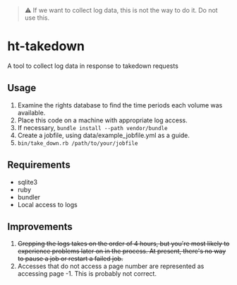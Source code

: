 > :warning: If we want to collect log data, this is not the way to do it. Do not use this.

# ht-takedown
A tool to collect log data in response to takedown requests

## Usage

1. Examine the rights database to find the time periods each volume was available.
2. Place this code on a machine with appropriate log access.
3. If necessary, ```bundle install --path vendor/bundle```
3. Create a jobfile, using data/example_jobfile.yml as a guide.
4. ```bin/take_down.rb /path/to/your/jobfile```

## Requirements

* sqlite3
* ruby
* bundler
* Local access to logs

## Improvements

1. ~~Grepping the logs takes on the order of 4 hours, but you're most likely
   to experience problems later on in the process.  At present, there's
   no way to pause a job or restart a failed job.~~  
2. Accesses that do not access a page number are represented as accessing
   page -1.  This is probably not correct.
